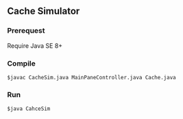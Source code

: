 ## Cache Simulator

### Prerequest

Require Java SE 8+

### Compile

`$javac CacheSim.java MainPaneController.java Cache.java`

### Run

`$java CahceSim`
